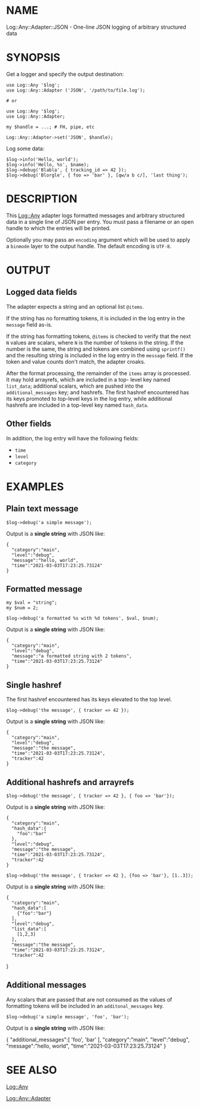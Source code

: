 # NAME

Log::Any::Adapter::JSON - One-line JSON logging of arbitrary structured data

# SYNOPSIS

Get a logger and specify the output destination:

    use Log::Any '$log';
    use Log::Any::Adapter ('JSON', '/path/to/file.log');

    # or

    use Log::Any '$log';
    use Log::Any::Adapter;

    my $handle = ...; # FH, pipe, etc

    Log::Any::Adapter->set('JSON', $handle);

Log some data:

    $log->info('Hello, world');
    $log->info('Hello, %s', $name);
    $log->debug('Blabla', { tracking_id => 42 });
    $log->debug('Blorgle', { foo => 'bar' }, [qw/a b c/], 'last thing');

# DESCRIPTION

This [Log::Any](https://metacpan.org/pod/Log%3A%3AAny) adapter logs formatted messages and arbitrary structured
data in a single line of JSON per entry. You must pass a filename or an open
handle to which the entries will be printed.

Optionally you may pass an `encoding` argument which will be used to apply
a `binmode` layer to the output handle. The default encoding is `UTF-8`.

# OUTPUT

## Logged data fields

The adapter expects a string and an optional list `@items`.

If the string has no formatting tokens, it is included in the log
entry in the `message` field as-is.

If the string has formatting tokens, `@items` is checked to verify
that the next `N` values are scalars, where `N` is the number of
tokens in the string. If the number is the same, the string and
tokens are combined using `sprintf()` and the resulting string is
included in the log entry in the `message` field. If the token
and value counts don't match, the adapter croaks.

After the format processing, the remainder of the `items` array is
processed. It may hold arrayrefs, which are included in a top-
level key named `list_data`; additional scalars, which are pushed
into the `additional_messages` key; and hashrefs. The first hashref
encountered has its keys promoted to top-level keys in the log entry,
while additional hashrefs are included in a top-level key named
`hash_data`.

## Other fields

In addition, the log entry will have the following fields:

- `time`
- `level`
- `category`

# EXAMPLES

## Plain text message

    $log->debug('a simple message');

Output is a **single string** with JSON like:

    {
      "category":"main",
      "level":"debug",
      "message":"hello, world",
      "time":"2021-03-03T17:23:25.73124"
    }

## Formatted message

    my $val = "string";
    my $num = 2;

    $log->debug('a formatted %s with %d tokens', $val, $num);

Output is a **single string** with JSON like:

    {
      "category":"main",
      "level":"debug",
      "message":"a formatted string with 2 tokens",
      "time":"2021-03-03T17:23:25.73124"
    }

## Single hashref

The first hashref encountered has its keys elevated to the top level.

    $log->debug('the message', { tracker => 42 });

Output is a **single string** with JSON like:

    {
      "category":"main",
      "level":"debug",
      "message":"the message",
      "time":"2021-03-03T17:23:25.73124",
      "tracker":42
    }

## Additional hashrefs and arrayrefs

    $log->debug('the message', { tracker => 42 }, { foo => 'bar'});

Output is a **single string** with JSON like:

    {
      "category":"main",
      "hash_data":{
        "foo":"bar"
      },
      "level":"debug",
      "message":"the message",
      "time":"2021-03-03T17:23:25.73124",
      "tracker":42
    }

    $log->debug('the message', { tracker => 42 }, {foo => 'bar'}, [1..3]);

Output is a **single string** with JSON like:

    {
      "category":"main",
      "hash_data":[
        {"foo":"bar"}
      ],
      "level":"debug",
      "list_data":[
        [1,2,3]
      ],
      "message":"the message",
      "time":"2021-03-03T17:23:25.73124",
      "tracker":42
  }

## Additional messages

Any scalars that are passed that are not consumed as the values of formatting
tokens will be included in an `additonal_messages` key.

    $log->debug('a simple message', 'foo', 'bar');

Output is a **single string** with JSON like:

{
  "additional\_messages":\[
    'foo',
    'bar'
  \],
  "category":"main",
  "level":"debug",
  "message":"hello, world",
  "time":"2021-03-03T17:23:25.73124"
}

# SEE ALSO

[Log::Any](https://metacpan.org/pod/Log%3A%3AAny)

[Log::Any::Adapter](https://metacpan.org/pod/Log%3A%3AAny%3A%3AAdapter)
